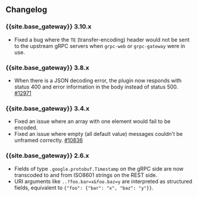 ## Changelog

### {{site.base_gateway}} 3.10.x
* Fixed a bug where the `TE` (transfer-encoding) header would not be sent to the upstream gRPC servers when `grpc-web` or `grpc-gateway` were in use.

### {{site.base_gateway}} 3.8.x
* When there is a JSON decoding error, the plugin now responds with status 400 and error information in the body instead of status 500.
[#12971](https://github.com/Kong/kong/issues/12971)

### {{site.base_gateway}} 3.4.x
* Fixed an issue where an array with one element would fail to be encoded.
* Fixed an issue where empty (all default value) messages couldn't be unframed correctly.
[#10836](https://github.com/Kong/kong/pull/10836)

### {{site.base_gateway}} 2.6.x
* Fields of type `.google.protobuf.Timestamp` on the gRPC side are now transcoded to and from ISO8601 strings on the REST side.
* URI arguments like `..?foo.bar=x&foo.baz=y` are interpreted as structured fields, equivalent to `{"foo": {"bar": "x", "baz": "y"}}`.

